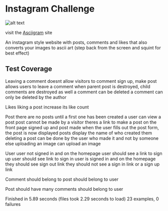 Instagram Challenge
===================
![alt text](http://i.imgur.com/0MovEsD.png "Asciigram logo")

visit the [Asciigram](https://asciigram-app.herokuapp.com/) site

An instagram style website with posts, comments and likes that also converts your images to ascii art (step back from the screen and squint for best effect)

Test Coverage
-------------
Leaving a comment
  doesnt allow visitors to comment
  sign up, make post
    allows users to leave a comment
    when parent post is destroyed, child comments are destroyed as well
    a comment can be deleted
    a comment can only be deleted by the author

Likes
  liking a post increase its like count

Post
  there are no posts until a first one has been created
  a user can view a post
  post cannot be made by a visitor
  theres a link to make a post on the front page
  signed up and post made
    when the user fills out the post form, the post is now displayed
    posts display the name of who created them
    deleting a post
      can be done by the user who made it
      and not by someone else
  uploading an image
    can upload an image

User
  user not signed in and on the homepage
    user should see a link to sign up
    user should see link to sign in
  user is signed in and on the homepage
    they should see sign out link
    they should not see a sign in link or a sign up link

Comment
  should belong to post
  should belong to user

Post
  should have many comments
  should belong to user

Finished in 5.89 seconds (files took 2.29 seconds to load)
23 examples, 0 failures
